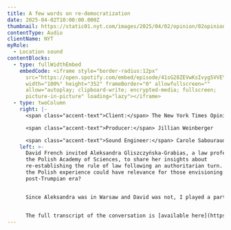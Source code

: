 ```yaml
---
title: A few words on re-democratization
date: 2025-04-02T10:00:00.000Z
thumbnail: https://static01.nyt.com/images/2025/04/02/opinion/02opinions-french-gliszczyska/02opinions-french-gliszczyska-jumbo.jpg?quality=75&auto=webp
contentType: Audio
clientName: NYT
myRole:
  - Location sound
contentBlocks:
  - type: fullWidthEmbed
    embedCode: <iframe style="border-radius:12px"
      src="https://open.spotify.com/embed/episode/41sG28ZEVwKsIvyg5VVEYD?utm_source=generator"
      width="100%" height="352" frameBorder="0" allowfullscreen=""
      allow="autoplay; clipboard-write; encrypted-media; fullscreen;
      picture-in-picture" loading="lazy"></iframe>
  - type: twoColumn
    right: |-
      <span class="accent-text">Client:</span> The New York Times Opinion Audio

      <span class="accent-text">Producer:</span> Jillian Weinberger

      <span class="accent-text">Sound Engineer:</span> Carole Sabouraud
    left: >-
      David French invited Aleksandra Gliszczyńska-Grabias, a law professor at
      the Polish Academy of Sciences, to share her insights about
      re-establishing the rule of law following an authoritarian turn. Perhaps
      the Polish experience could have relevance for those envisioning a
      post-Trumpian era?


      Since Aleksandra was in Warsaw and David was not, I played a part in helping them sound like they were in the same room, by doing location sound recording with a foolproof setup.


      The full transcript of the conversation is [available here](https://www.nytimes.com/2025/04/02/opinion/poland-democracy-us.html).
---
```

